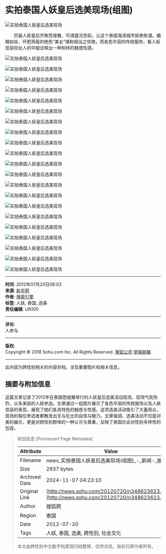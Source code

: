 # 实拍泰国人妖皇后选美现场(组图)

![实拍泰国人妖皇后选美现场](https://photocdn.sohu.com/20120720/Img348623624.jpg)

　　历届人妖皇后齐聚芭堤雅，可谓盛况空前，让这个泰国海滨城市妖艳弥漫。媚眼如丝、环肥燕瘦的绝色“美女”堪称相当之惊艳，而各色华丽的传统服饰，看人妖佳丽将女人的华服诠释出一种别样的魅惑性感。

![实拍泰国人妖皇后选美现场](https://photocdn.sohu.com/20120720/Img348623625.jpg)

![实拍泰国人妖皇后选美现场](https://photocdn.sohu.com/20120720/Img348623626.jpg)

![实拍泰国人妖皇后选美现场](https://photocdn.sohu.com/20120720/Img348623627.jpg)

![实拍泰国人妖皇后选美现场](https://photocdn.sohu.com/20120720/Img348623628.jpg)

![实拍泰国人妖皇后选美现场](https://photocdn.sohu.com/20120720/Img348623629.jpg)

![实拍泰国人妖皇后选美现场](https://photocdn.sohu.com/20120720/Img348623630.jpg)

![实拍泰国人妖皇后选美现场](https://photocdn.sohu.com/20120720/Img348623631.jpg)

![实拍泰国人妖皇后选美现场](https://photocdn.sohu.com/20120720/Img348623632.jpg)

![实拍泰国人妖皇后选美现场](https://photocdn.sohu.com/20120720/Img348623633.jpg)

![实拍泰国人妖皇后选美现场](https://photocdn.sohu.com/20120720/Img348623634.jpg)

![实拍泰国人妖皇后选美现场](https://photocdn.sohu.com/20120720/Img348623635.jpg)

![实拍泰国人妖皇后选美现场](https://photocdn.sohu.com/20120720/Img348623636.jpg)

![实拍泰国人妖皇后选美现场](https://photocdn.sohu.com/20120720/Img348623637.jpg)

![实拍泰国人妖皇后选美现场](https://photocdn.sohu.com/20120720/Img348623638.jpg)

![实拍泰国人妖皇后选美现场](https://photocdn.sohu.com/20120720/Img348623639.jpg)

![实拍泰国人妖皇后选美现场](https://photocdn.sohu.com/20120720/Img348623640.jpg)

![实拍泰国人妖皇后选美现场](https://photocdn.sohu.com/20120720/Img348623641.jpg)

![实拍泰国人妖皇后选美现场](https://photocdn.sohu.com/20120720/Img348623642.jpg)

![实拍泰国人妖皇后选美现场](https://photocdn.sohu.com/20120720/Img348623643.jpg)

![实拍泰国人妖皇后选美现场](https://photocdn.sohu.com/20120720/Img348623644.jpg)

![实拍泰国人妖皇后选美现场](https://photocdn.sohu.com/20120720/Img348623645.jpg)

---

**时间**: 2012年07月20日08:03  
**来源**: [新华网](https://news.xinhuanet.com/world/2012-07/20/c_123437129.htm)  
**作者**: [搜索引擎](http://www.sohu.com)  
**标签**: 人妖, 泰国, 选美  
**责任编辑**: UN100  

---

**评论**:  
人参与

---

**版权**:  
Copyright © 2018 Sohu.com Inc. All Rights Reserved. [搜狐公司](https://corp.sohu.com/s2007/copyright/)  [举报邮箱](mailto:jubao@contact.sohu.com)  

--- 

此内容为跨性别相关的内容存档，涉及重要图片和相关信息。

## 摘要与附加信息

<!-- tcd_abstract -->
这篇文章记录了2012年在泰国芭堤雅举行的人妖皇后选美活动现场，现场气氛热烈，众多美丽的人妖参选。文章通过一组图片展示了各色华丽的传统服饰以及人妖佳丽的表现，展现了她们各具特色的魅惑与性感。这项选美活动吸引了大量观众，现场的每位参选者都散发出无与伦比的自信与魅力。文章强调，选美活动不仅是对美的展示，更是对跨性别群体的一种认可与尊重，反映了泰国社会对性别多样性的包容。
<!-- tcd_abstract_end -->

> 附加信息 [Processed Page Metadata]
>
> | Attribute       | Value                                  |
> |-----------------|----------------------------------------|
> | Filename        | news_实拍泰国人妖皇后选美现场(组图)_-_新闻-_搜狐.md                             |
> | Size            | 2937 bytes                           |
> | Archived Date   | 2024-11-07 04:23:10                             |
> | Original Link   | [http://news.sohu.com/20120720/n348623623.shtml](http://news.sohu.com/20120720/n348623623.shtml)                       |
> | Author          | 搜狐网                               |
> | Region          | 泰国                               |
> | Date            | 2012-07-20                                 |
> | Tags            | 人妖, 泰国, 选美, 跨性别, 社会文化                                 |
>
> 本文由跨性别中文数字档案馆归档整理，仅供浏览。版权归原作者所有。
>